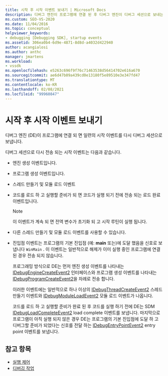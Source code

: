```yaml
---
title: 시작 후 시작 이벤트 보내기 | Microsoft Docs
description: 디버그 엔진이 프로그램에 연결 된 후 디버그 엔진이 디버그 세션으로 보내는 일련의 시작 이벤트에 대해 알아봅니다.
ms.custom: SEO-VS-2020
ms.date: 11/04/2016
ms.topic: conceptual
helpviewer_keywords:
- debugging [Debugging SDK], startup events
ms.assetid: 306ea0b4-6d9e-4871-8d8d-a4032d422940
author: acangialosi
ms.author: anthc
manager: jmartens
ms.workload:
- vssdk
ms.openlocfilehash: e5263c696f9f76c71463538d56414702e616a670
ms.sourcegitcommit: ae6d47b09a439cd0e13180f5e89510e3e347fd47
ms.translationtype: MT
ms.contentlocale: ko-KR
ms.lasthandoff: 02/08/2021
ms.locfileid: "99960847"
---
```

# <a name="send-startup-events-after-a-launch"></a>시작 후 시작 이벤트 보내기
디버그 엔진 (DE)이 프로그램에 연결 되 면 일련의 시작 이벤트를 다시 디버그 세션으로 보냅니다.

 디버그 세션으로 다시 전송 되는 시작 이벤트는 다음과 같습니다.

- 엔진 생성 이벤트입니다.

- 프로그램 생성 이벤트입니다.

- 스레드 만들기 및 모듈 로드 이벤트

- 코드를 로드 하 고 실행할 준비가 되 면 코드가 실행 되기 전에 전송 되는 로드 완료 이벤트입니다.

  > [!NOTE]
  > 이 이벤트가 계속 되 면 전역 변수가 초기화 되 고 시작 루틴이 실행 됩니다.

- 다른 스레드 만들기 및 모듈 로드 이벤트를 사용할 수 있습니다.

- 진입점 이벤트는 프로그램의 기본 진입점 (예: **main** 또는)에 도달 했음을 신호로 보냅니다 `WinMain` . 이 이벤트는 일반적으로 해제가 이미 실행 중인 프로그램에 연결 된 경우 전송 되지 않습니다.

  프로그래밍 방식으로 DE는 먼저 엔진 생성 이벤트를 나타내는 [IDebugEngineCreateEvent2](../../extensibility/debugger/reference/idebugenginecreateevent2.md) 인터페이스와 프로그램 생성 이벤트를 나타내는 [IDebugProgramCreateEvent2](../../extensibility/debugger/reference/idebugprogramcreateevent2.md)을 차례로 전송 합니다.

  이러한 이벤트에는 일반적으로 하나 이상의 [IDebugThreadCreateEvent2](../../extensibility/debugger/reference/idebugthreadcreateevent2.md) 스레드 만들기 이벤트와 [IDebugModuleLoadEvent2](../../extensibility/debugger/reference/idebugmoduleloadevent2.md) 모듈 로드 이벤트가 나옵니다.

  코드를 로드 하 고 실행할 준비가 완료 된 후 코드를 실행 하기 전에 DE는 SDM [IDebugLoadCompleteEvent2](../../extensibility/debugger/reference/idebugloadcompleteevent2.md) load complete 이벤트를 보냅니다. 마지막으로 프로그램이 아직 실행 되지 않은 경우 DE는 프로그램의 기본 진입점에 도달 하 고 디버그할 준비가 되었다는 신호를 전달 하는 [IDebugEntryPointEvent2](../../extensibility/debugger/reference/idebugentrypointevent2.md) entry point 이벤트를 보냅니다.

## <a name="see-also"></a>참고 항목
- [실행 제어](../../extensibility/debugger/control-of-execution.md)
- [디버깅 작업](../../extensibility/debugger/debugging-tasks.md)
